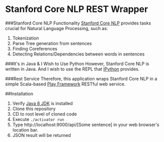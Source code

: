 Stanford Core NLP REST Wrapper
=================================


###Stanford Core NLP Functionality
[Stanford Core NLP][1] provides tasks crucial for Natural Language Processing, such as:

1.  Tokenization
2.  Parse Tree generation from sentences
3.  Finding Coreferences
4.  Detecting Relations/Dependencies between words in sentences

###It's in Java & I Wish to Use Python
However, Stanford Core NLP is written in Java. And I wish to use the REPL that [IPython][2] provides.

###Rest Service
Therefore, this application wraps Stanford Core NLP in a simple Scala-based [Play Framework][3] RESTful web service.

##Installation
1. Verify [Java 8 JDK][4] is installed
1. Clone this repository
1. CD to root level of cloned code
1. Execute `./activator run`
1. Type http://localhost:9000/api/[Some sentence] in your web browser's location bar.
1. JSON result will be returned

[1]: nlp.stanford.edu/software/corenlp.shtml
[2]: www.ipython.org
[3]: https://www.playframework.com/
[4]: http://www.oracle.com/technetwork/java/javase/downloads/jdk8-downloads-2133151.html
